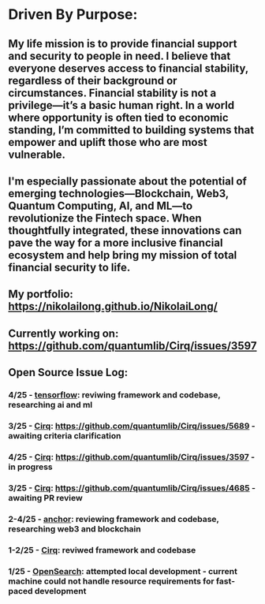 # Driven By Purpose: 
## My life mission is to provide financial support and security to people in need. I believe that everyone deserves access to financial stability, regardless of their background or circumstances. Financial stability is not a privilege—it’s a basic human right. In a world where opportunity is often tied to economic standing, I’m committed to building systems that empower and uplift those who are most vulnerable.
## I'm especially passionate about the potential of emerging technologies—Blockchain, Web3, Quantum Computing, AI, and ML—to revolutionize the Fintech space. When thoughtfully integrated, these innovations can pave the way for a more inclusive financial ecosystem and help bring my mission of total financial security to life.
## My portfolio: https://nikolailong.github.io/NikolaiLong/
## Currently working on: https://github.com/quantumlib/Cirq/issues/3597
## Open Source Issue Log:
### 4/25 - [tensorflow](https://github.com/tensorflow/tensorflow): reviwing framework and codebase, researching ai and ml
### 3/25 - [Cirq](https://github.com/quantumlib/Cirq/): https://github.com/quantumlib/Cirq/issues/5689 - awaiting criteria clarification
### 4/25 - [Cirq](https://github.com/quantumlib/Cirq/): https://github.com/quantumlib/Cirq/issues/3597 - in progress
### 3/25 - [Cirq](https://github.com/quantumlib/Cirq/): https://github.com/quantumlib/Cirq/issues/4685 - awaiting PR review
### 2-4/25 - [anchor](https://github.com/coral-xyz/anchor): reviewing framework and codebase, researching web3 and blockchain
### 1-2/25 - [Cirq](https://github.com/quantumlib/Cirq/): reviwed framework and codebase
### 1/25 - [OpenSearch](https://github.com/opensearch-project/OpenSearch): attempted local development - current machine could not handle resource requirements for fast-paced development
<!--
Cirq Milestone: 2025 Improve capabilities for cirquit visualization (https://github.com/quantumlib/Cirq/milestone/12)
On Deck:
https://github.com/quantumlib/Cirq/issues/5689
https://github.com/quantumlib/Cirq/issues/3597
https://github.com/quantumlib/Cirq/issues/685
https://github.com/quantumlib/Cirq/issues/3612
https://github.com/quantumlib/Cirq/issues/1245
Issues:
https://github.com/quantumlib/Cirq/issues/3308
https://github.com/quantumlib/Cirq/issues/2905
https://github.com/quantumlib/Cirq/issues/2313






**NikolaiLong/NikolaiLong** is a ✨ _special_ ✨ repository because its `README.md` (this file) appears on your GitHub profile.

Here are some ideas to get you started:

- 🔭 I’m currently working on ...
- 🌱 I’m currently learning ...
- 👯 I’m looking to collaborate on ...
- 🤔 I’m looking for help with ...
- 💬 Ask me about ...
- 📫 How to reach me: ...
- 😄 Pronouns: ...
- ⚡ Fun fact: ...
-->
